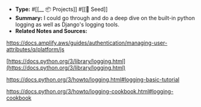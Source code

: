 - **Type:** #[[__ 📦 Projects]] #[[🌱 Seed]]
- **Summary:** I could go through and do a deep dive on the built-in python logging as well as Django's logging tools. 
- **Related Notes and Sources:**
 
https://docs.amplify.aws/guides/authentication/managing-user-attributes/q/platform/js

[https://docs.python.org/3/library/logging.html](https://docs.python.org/3/library/logging.html)

https://docs.python.org/3/howto/logging.html#logging-basic-tutorial

https://docs.python.org/3/howto/logging-cookbook.html#logging-cookbook